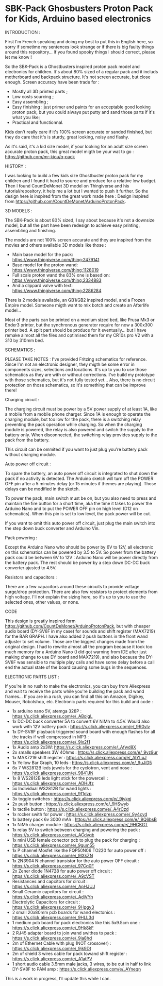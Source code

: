 # SBK-Pack Ghosbusters Proton Pack for Kids, Arduino based electronics


INTRODUCTION :

First I'm French speaking and doing my best to put this in English here, so sorry if sometime my sentences look strange or if there is big faulty things around this repository... If you found spooky things I should correct, please let me know !

So the SBK-Pack is a Ghostbusters inspired proton pack model and electronics for children. It's about 80% sized of a regular pack and it includs motherboard and backpack structure. It's not screen accurate, but close enough. Screen accuracy have been trade for :
* Mostly all 3D printed parts ;
* Low costs sourcing ;
* Easy assembling ;
* Easy finishing : just primer and paints for an acceptable good looking proton pack, but you could always put putty and sand those parts if it's what you like;
* Practical and functionnal.

Kids don't really care if it's 100% screen accurate or sanded finished, but they do care that it's is sturdy, great looking, noisy and flashy.

As it's said, it's a kid size model, if your looking for an adult size screen accurate proton pack, this great model migth be your wat to go : https://github.com/mr-kiou/q-pack



HISTORY :

I was looking to build a few kids size Ghostbuster proton pack for my children and I found it hard to source and produce for a relative low budget. Then I found CountDeMonet 3D model on Thingiverse and his tutorial/repository, it help me a lot but I wanted to push it further. So the design here is inspired from the great work made here : Design inspired from https://github.com/CountDeMonet/ArduinoProtonPack.

 
  
3D MODELS :

The SBK-Pack is about 80% sized, I say about because it's not a downsize model, but all the part have been redesign to achieve easy printing, assembling and finishing.

The models are not 100% screen accurate and they are inspired from the movies and others available 3D models like those :
* Main base model for the pack: https://www.thingiverse.com/thing:2479141
* Base model for the proton wand: https://www.thingiverse.com/thing:1128019
* Full scale proton wand the 83% one is based on: https://www.thingiverse.com/thing:2334883
* And a clippard valve with text: https://www.thingiverse.com/thing:2286284
  
There is 2 models available, an GB1/GB2 inspired model, and a Frozen Empire model. Someone migth want to mix botch and create an Afterlife model...

Most of the parts can be printed on a medium sized bed, like Prusa Mk3 or Ender3 printer, but the synchronous generator require for now a 300x300 printer bed. A split part should be produce for it eventually...
but I have remake almost all the files and optimised them for my CR10s pro V2 with a 310 by 310mm bed. 

  
  
SCHEMATICS :

PLEASE TAKE NOTES : I've provided Fritzing schematics for reference. Since I'm not an electronic designer, they migth be some error in components sizes, selections and locations. It's up to you to use those schematics as they are with or without corrections. I've build my prototype with those schematics, but it's not fully tested yet... Also, there is no circuit protection on those schematics, so it's something that can be improve there!
  
  
  Charging circuit :

  The charging circuit must be power by a 5V power supply of at least 1A, like a mobile from a mobile phone charger. Since 1A is enough to operate the charging module, but too low for the pack, there is a switching relay preventing the pack operation while charging. So when the charging module is powered, the relay is also powered and switch the supply to the battery only. When disconnected, the switching relay provides supply to the pack from the battery.
  
  This circuit can be ommited if you want to just plug you're battery pack without charging module.


  Auto power off circuit :
  
  To spare the battery, an auto power off circuit is integrated to shut down the pack if no activity is detected. The Arduino sketch will turn off the POWER OFF pin after a 5 minutes delay (or 15 minutes if themes are playing). Those delays can be modified in the sketch.
  
  To power the pack, main switch must be on, but you also need to press and maintain the fire button for a short time, aka the time it takes to power the Arduino Nano and to put the POWER OFF pin on high level (D12 on schematics). When this pin is set to low level, the pack power will be cut.
  
  If you want to omit this auto power off circuit, just plug the main switch into the step down buck converter and Arduino Vin.
    
    
  Pack powering :
  
  Except the Arduino Nano who should be power by 6V to 12V, all electronic on this schematics can be powered by 3.5 to 5V. 
  So power from the battery pack could be between 6V to 12V : Arduino Nano will be power directly from the battery pack.
  The rest should be power by a step down DC-DC buck converter ajusted to 4.5V.
  
  
  Resistors and capacitors :

  There are a few capacitors around these circuits to provide voltage surge/drop protection.
  There are also few resistors to protect elements from high voltage.
  I'll not explain the sizing here, so it's up to you to use the selected ones, other values, or none.


  CODE

  This design is greatly inspired form https://github.com/CountDeMonet/ArduinoProtonPack, but with cheaper audio board (DY-SV8F in my case) for sounds and shift register (MAX7219) for the BAR GRAPH. I have also added 2 push buttons in the front wand adjuster to set volume. Those are the biggest changes made from the original design. I had to rewrite almost all the program because it took too much memory for a Arduino Nano (I did got warning from IDE after just making change to use DY board and MAX7219), and also because the DY-SV8F was sensible to multiple play calls and have some delay before a call end the actual state of the board causing some bugs in the sequences.

  
ELECTRONIC PARTS LIST :

If you're in no rush to make the electronics, you can buy from Aliexpress and wait to receive the parts while you're building the pack and wand frames...
If you are in a rush, you can find all this on Amazon, Digikey, Mouser, Robotshop, etc.
Electronic parts required for this build and code :

* 1x arduino nano 5V, atemga 328P : https://s.click.aliexpress.com/e/_ABoigL
* 1x DC-DC buck converter 5A to convert 6V NiMh to 4.5V. Would also work with 12V battery pack : https://s.click.aliexpress.com/e/_9R0vlv
* 1x DY-SV8F playback triggered sound board with enough flashes for all the tracks if well compressed in MP3 : https://s.click.aliexpress.com/e/_9Ix2f1
* 1x Audio amp 2x3W: https://s.click.aliexpress.com/e/_Afwd8X
* 2x smalls speakers 3W 4Ohms : https://s.click.aliexpress.com/e/_9vz9ur
* 1x MAX7219 shift register : https://s.click.aliexpress.com/e/_AlYLuJ
* 1x Yellow Bar Graph, 10 leds : https://s.click.aliexpress.com/e/_9uJiD5
* 6x 7 WS2812B leds jewels for the cyclotron, vent and nose : https://s.click.aliexpress.com/e/_9841JN
* 1x 8 WS2812B leds light stick for the powercell : https://s.click.aliexpress.com/e/_ADHJfz
* 5x Individual WS2812B for wand lights : https://s.click.aliexpress.com/e/_9f1dzp
* 3x toggle switches : https://s.click.aliexpress.com/e/_9iykgj
* 2x push button : https://s.click.aliexpress.com/e/_9HSwyb
* 1x tactile button : https://s.click.aliexpress.com/e/_A4rCzd
* 1x rocker swith for power : https://s.click.aliexpress.com/e/_9y4cvd
* 1x battery pack 6v 3000 mAh  : https://s.click.aliexpress.com/e/_9Q6bsB
* 1x NiMh charger module : https://s.click.aliexpress.com/e/_9HCKGT
* 1x relay 5V to switch between charging and powering the pack : https://s.click.aliexpress.com/e/_ACdvqb
* 1x mini USB female conector pcb to plug the pack for charging : https://s.click.aliexpress.com/e/_9gum55
* 1x P channel Mosfet like the FQP50N06 TO220 for auto power off :  https://s.click.aliexpress.com/e/_9IXkZN
* 1x 2N3904 N channel transistor for the auto power OFF circuit : https://s.click.aliexpress.com/e/_97Cq0F
* 2x Zener diode 1N4728 for auto power off circuit : https://s.click.aliexpress.com/e/_A9cVST
* Resistances and capcitors for circuit : https://s.click.aliexpress.com/e/_ApHJUJ
* Small Ceramic capcitors for circuit : https://s.click.aliexpress.com/e/_AdiVYn
* Electrolytic Capacitors for circuit : https://s.click.aliexpress.com/e/_9Hpgy3
* 2 small 20x80mm pcb boards for wand electonics : https://s.click.aliexpress.com/e/_9HLL3d
* 1 medium pcb board for pack electronics like this 5x9.5cm one : https://s.click.aliexpress.com/e/_9Hk8kF
* 2 RJ45 adapter board to join wand swithes to pack : https://s.click.aliexpress.com/e/_9ia8hd
* 2m of Ethernet Cable with plug (NOT crossover) : https://s.click.aliexpress.com/e/_9jk9Dt
* 2m of shield 3 wires cable for pack towand shift register : https://s.click.aliexpress.com/e/_A1atPV 
* 1 short audio cable 3.5mm male jacks, 3 wires, to be cut in half to link DY-SV8F to PAM amp : https://s.click.aliexpress.com/e/_AYneqn
  
  
This is a work in progress, I'll update this while I can.

